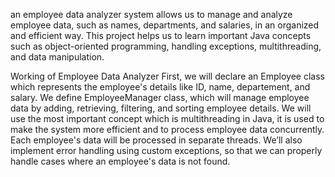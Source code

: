 an employee data analyzer system allows us to manage and analyze employee data, such as names, departments, and salaries, in an organized and efficient way. This project helps us to learn important Java concepts such as object-oriented programming, handling exceptions, multithreading, and data manipulation.

Working of Employee Data Analyzer
First, we will declare an Employee class which represents the employee's details like ID, name, departement, and salary.
We define EmployeeManager class, which will manage employee data by adding, retrieving, filtering, and sorting employee details.
We will use the most important concept which is multithreading in Java, it is used to make the system more efficient and to process employee data concurrently. Each employee's data will be processed in separate threads.
We’ll also implement error handling using custom exceptions, so that we can properly handle cases where an employee's data is not found.
